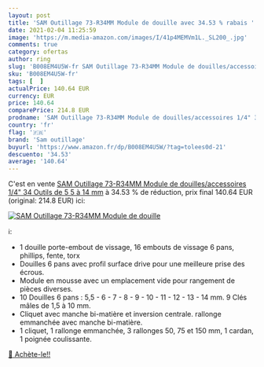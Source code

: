 ```yaml
---
layout: post
title: 'SAM Outillage 73-R34MM Module de douille avec 34.53 % rabais '
date: 2021-02-04 11:25:59
image: 'https://m.media-amazon.com/images/I/41p4MEMVm1L._SL200_.jpg'
comments: true
category: ofertas
author: ring
slug: 'B008EM4U5W-fr SAM Outillage 73-R34MM Module de douilles/accessoires 1/4"...'
sku: 'B008EM4U5W-fr'
tags: [  ]
actualPrice: 140.64 EUR
currency: EUR
price: 140.64
comparePrice: 214.8 EUR
prodname: 'SAM Outillage 73-R34MM Module de douilles/accessoires 1/4" 34 Outils de 5 5 à 14 mm'
country: 'fr'
flag: '🇫🇷'
brand: 'Sam outillage'
buyurl: 'https://www.amazon.fr/dp/B008EM4U5W/?tag=tolees0d-21'
descuento: '34.53'
average: '140.64'
---
```


C'est en vente [SAM Outillage 73-R34MM Module de douilles/accessoires 1/4" 34 Outils de 5 5 à 14 mm](https://www.amazon.fr/dp/B008EM4U5W/?tag=tolees0d-21)  à  34.53 % de réduction, prix final  140.64 EUR (original: 214.8 EUR) ici:

[![SAM Outillage 73-R34MM Module de douille](https://m.media-amazon.com/images/I/41p4MEMVm1L._SL200_.jpg)](https://www.amazon.fr/dp/B008EM4U5W/?tag=tolees0d-21)

ℹ️:

- 1 douille porte-embout de vissage, 16 embouts de vissage 6 pans, phillips, fente, torx
- Douilles 6 pans avec profil surface drive pour une meilleure prise des écrous.
- Module en mousse avec un emplacement vide pour rangement de pièces diverses.
- 10 Douilles 6 pans : 5,5 - 6 - 7 - 8 - 9 - 10 - 11 - 12 - 13 - 14 mm. 9 Clés mâles de 1,5 à 10 mm.
- Cliquet avec manche bi-matière et inversion centrale. rallonge emmanchée avec manche bi-matière.
- 1 cliquet, 1 rallonge emmanchée, 3 rallonges 50, 75 et 150 mm, 1 cardan, 1 poignée coulissante.

[🛒 Achète-le!!](https://www.amazon.fr/dp/B008EM4U5W/?tag=tolees0d-21)
